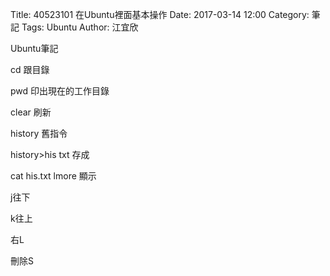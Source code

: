 Title: 40523101 在Ubuntu裡面基本操作
Date: 2017-03-14 12:00
Category: 筆記
Tags: Ubuntu
Author: 江宜欣
 
 
Ubuntu筆記
<!-- PELICAN_END_SUMMARY -->
cd 跟目錄

pwd 印出現在的工作目錄

clear 刷新

history 舊指令

history>his txt 存成

cat his.txt lmore 顯示

j往下

k往上

右L

刪除S
